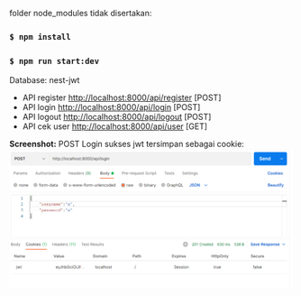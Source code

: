 folder node_modules tidak disertakan:

### `$ npm install`
### `$ npm run start:dev`

Database: nest-jwt

- API register [http://localhost:8000/api/register](http://localhost:8000/api/register) [POST]
- API login [http://localhost:8000/api/login](http://localhost:8000/api/login) [POST]
- API logout [http://localhost:8000/api/logout](http://localhost:8000/api/logout) [POST]
- API cek user [http://localhost:8000/api/user](http://localhost:8000/api/user) [GET]

**Screenshot:**
POST Login sukses jwt tersimpan sebagai cookie:
![alt tag](https://github.com/zidni-bwi/nest-jwt-mongodb/blob/main/Screenshot_12.png)
